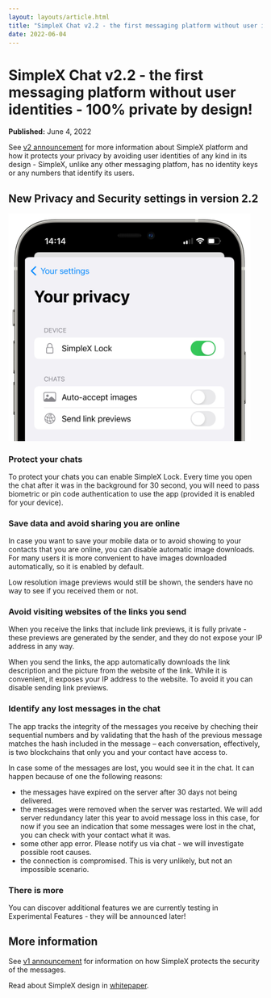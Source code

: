```yaml
---
layout: layouts/article.html
title: "SimpleX Chat v2.2 - the first messaging platform without user identities - 100% private by design!"
date: 2022-06-04
---
```


# SimpleX Chat v2.2 - the first messaging platform without user identities - 100% private by design!

**Published:** June 4, 2022

See [v2 announcement](./20220511-simplex-chat-v2-images-files.md) for more information about SimpleX platform and how it protects your privacy by avoiding user identities of any kind in its design - SimpleX, unlike any other messaging platfom, has no identity keys or any numbers that identify its users.

## New Privacy and Security settings in version 2.2

<img src="./images/20220604-privacy-settings.png" width="480">

### Protect your chats

To protect your chats you can enable SimpleX Lock. Every time you open the chat after it was in the background for 30 second, you will need to pass biometric or pin code authentication to use the app (provided it is enabled for your device).

### Save data and avoid sharing you are online

In case you want to save your mobile data or to avoid showing to your contacts that you are online, you can disable automatic image downloads. For many users it is more convenient to have images downloaded automatically, so it is enabled by default.

Low resolution image previews would still be shown, the senders have no way to see if you received them or not.

### Avoid visiting websites of the links you send

When you receive the links that include link previews, it is fully private - these previews are generated by the sender, and they do not expose your IP address in any way.

When you send the links, the app automatically downloads the link description and the picture from the website of the link. While it is convenient, it exposes your IP address to the website. To avoid it you can disable sending link previews.

### Identify any lost messages in the chat

The app tracks the integrity of the messages you receive by cheching their sequential numbers and by validating that the hash of the previous message matches the hash included in the message – each conversation, effectively, is two blockchains that only you and your contact have access to.

In case some of the messages are lost, you would see it in the chat. It can happen because of one the following reasons:

- the messages have expired on the server after 30 days not being delivered.
- the messages were removed when the server was restarted. We will add server redundancy later this year to avoid message loss in this case, for now if you see an indication that some messages were lost in the chat, you can check with your contact what it was.
- some other app error. Please notify us via chat - we will investigate possible root causes.
- the connection is compromised. This is very unlikely, but not an impossible scenario.

### There is more

You can discover additional features we are currently testing in Experimental Features - they will be announced later!

## More information

See [v1 announcement](./20220112-simplex-chat-v1-released.md) for information on how SimpleX protects the security of the messages.

Read about SimpleX design in [whitepaper](https://github.com/simplex-chat/simplexmq/blob/master/protocol/overview-tjr.md).
